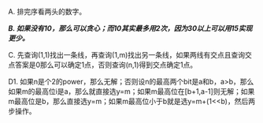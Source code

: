 A. 排完序看两头的数字。

***B. 如果没有10，那么可以贪心；而10其实最多用2次，因为30以上可以用15实现更少。***

C. 先查询(1,1)找出一条线，再查询(1,m)找出另一条线，如果两线有交点且查询交点答案是0那么可以确定1点，否则查询(n,1)得到交点确定1点。

D1. 如果n是个2的power，那么无解；否则设n的最高两个bit是a和b，a>b，那么如果m的最高位i是a，那么就直接选y=m；如果m最高位在[b+1,a-1]则无解；如果m最高位是b，那么直接选y=m；如果m最高位小于b就是选y=m+(1<<b)，然后两步操作。
